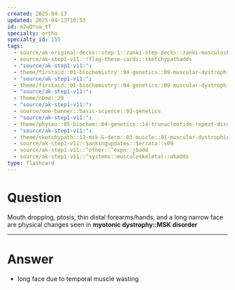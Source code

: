 ```yaml
---
created: 2025-04-13
updated: 2025-04-13T10:53
id: m2wQ*ua_tT
specialty: ortho
specialty_id: 155
tags:
  - source/ak-original-decks::step-1::zanki-step-decks::zanki-musculoskeletal::musculoskeletal-pathology
  - source/ak-step1-v11::!flag-these-cards::sketchypathadds
  - "source/ak-step1-v11:": 
  - theme/firstaid::01-biochemistry::04-genetics::09-muscular-dystrophies
  - "source/ak-step1-v11:": 
  - theme/firstaid::01-biochemistry::04-genetics::09-muscular-dystrophies::myotonic-dystrophy
  - "source/ak-step1-v11:": 
  - theme/nbme::29
  - "source/ak-step1-v11:": 
  - source/ome-banner::basic-science::03-genetics
  - "source/ak-step1-v11:": 
  - theme/physeo::05-biochem::04-genetics::14-trunucleotide-repeat-disorders---myotonic-dystrophy
  - "source/ak-step1-v11:": 
  - theme/sketchypath::12-msk-&-derm::03-muscle::01-muscular-dystrophies
  - source/ak-step1-v11::$ankingupdates::$errata::v09
  - source/ak-step1-v11::^other::^expn::jbadd
  - source/ak-step1-v11::^systems::musculoskeletal::akadds
type: flashcard
---
```


# Question
Mouth dropping, ptosis, thin distal forearms/hands, and a long narrow face are physical changes seen in **myotonic dystrophy::MSK disorder**

---

# Answer
* long face due to temporal muscle wasting